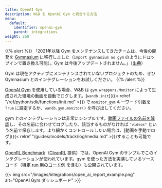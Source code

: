 ```yaml
---
title: OpenAI Gym
description: W&B を OpenAI Gym と統合する方法
menu:
  default:
    identifier: openai-gym
    parent: integrations
weight: 260
---
```


{{% alert %}}
「2021年以降 Gym をメンテナンスしてきたチームは、今後の開発を [Gymnasium](https://github.com/Farama-Foundation/Gymnasium) に移行しました（`import gymnasium as gym` のようにドロップインで置き換え可能）。Gym は今後アップデートされません。」（[出典](https://github.com/openai/gym#the-team-that-has-been-maintaining-gym-since-2021-has-moved-all-future-development-to-gymnasium-a-drop-in-replacement-for-gym-import-gymnasium-as-gym-and-gym-will-not-be-receiving-any-future-updates-please-switch-over-to-gymnasium-as-soon-as-youre-able-to-do-so-if-youd-like-to-read-more-about-the-story-behind-this-switch-please-check-out-this-blog-post)）

Gym は現在アクティブにメンテナンスされていないプロジェクトのため、ぜひ Gymnasium とのインテグレーションをお試しください。
{{% /alert %}}

[OpenAI Gym](https://github.com/openai/gym) を使用している場合、W&B は `gym.wrappers.Monitor` によって生成された環境の動画を自動でログします。[`wandb.init`]({{< relref "/ref/python/sdk/functions/init.md" >}}) で `monitor_gym` キーワード引数を `True` に設定するか、`wandb.gym.monitor()` を呼び出してください。

gym とのインテグレーションは非常にシンプルです。[動画ファイルの名前を確認](https://github.com/wandb/wandb/blob/master/wandb/integration/gym/__init__.py#L15)し、その名前に合わせてログしたり、該当するものがなければ `"videos"` という名前で保存します。より細かくコントロールしたい場合は、[動画を手動でログ]({{< relref "/guides/models/track/log/media.md" >}})することも可能です。

[OpenRL Benchmark](https://wandb.me/openrl-benchmark-report)（[CleanRL](https://github.com/vwxyzjn/cleanrl) 提供）では、OpenAI Gym のサンプルでこのインテグレーションが使われています。gym を使った方法を実演しているソースコード（[特定 run 用のコード例](https://wandb.ai/cleanrl/cleanrl.benchmark/runs/2jrqfugg/code?workspace=user-costa-huang) を含む）も公開されています。

{{< img src="/images/integrations/open_ai_report_example.png" alt="OpenAI Gym ダッシュボード" >}}